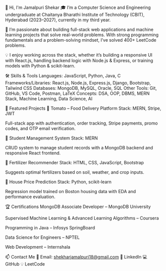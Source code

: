 👋 Hi, I'm Jamalpuri Shekar
🎓 I’m a Computer Science and Engineering undergraduate at Chaitanya Bharathi Institute of Technology (CBIT), Hyderabad (2023–2027), currently in my third year.

🚀 I’m passionate about building full-stack web applications and machine learning projects that solve real-world problems. With strong programming fundamentals and a problem-solving mindset, I’ve solved 400+ LeetCode problems.

💡 I enjoy working across the stack, whether it’s building a responsive UI with React.js, handling backend logic with Node.js & Express, or training models with Python & scikit-learn.

🛠️ Skills & Tools
Languages: JavaScript, Python, Java, C
Frameworks/Libraries: React.js, Node.js, Express.js, Django, Bootstrap, Tailwind CSS
Databases: MongoDB, MySQL, Oracle, SQL
Other Tools: Git, GitHub, VS Code, Postman, LaTeX
Concepts: DSA, OOP, DBMS, MERN Stack, Machine Learning, Data Science, AI

📁 Featured Projects
🔸 Tomato – Food Delivery Platform
Stack: MERN, Stripe, JWT

Full-stack app with authentication, order tracking, Stripe payments, promo codes, and OTP email verification.

🔸 Student Management System
Stack: MERN

CRUD system to manage student records with a MongoDB backend and responsive React frontend.

🔸 Fertilizer Recommender
Stack: HTML, CSS, JavaScript, Bootstrap

Suggests optimal fertilizers based on soil, weather, and crop inputs.

🔸 House Price Prediction
Stack: Python, scikit-learn

Regression model trained on Boston housing data with EDA and performance evaluation.

🏆 Certifications
MongoDB Associate Developer – MongoDB University

Supervised Machine Learning & Advanced Learning Algorithms – Coursera

Programming in Java – Infosys SpringBoard

Data Science for Engineers – NPTEL

Web Development – Internshala

📫 Contact Me
📧 Email: shekharjamalpuri18@gmail.com
🔗 LinkedIn
💻 GitHub
💡 LeetCode
